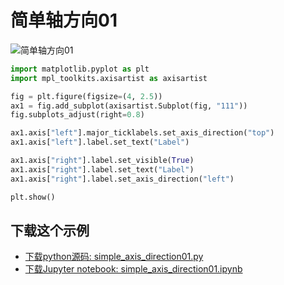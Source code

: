 # 简单轴方向01

![简单轴方向01](https://matplotlib.org/_images/sphx_glr_simple_axis_direction01_001.png)

```python
import matplotlib.pyplot as plt
import mpl_toolkits.axisartist as axisartist

fig = plt.figure(figsize=(4, 2.5))
ax1 = fig.add_subplot(axisartist.Subplot(fig, "111"))
fig.subplots_adjust(right=0.8)

ax1.axis["left"].major_ticklabels.set_axis_direction("top")
ax1.axis["left"].label.set_text("Label")

ax1.axis["right"].label.set_visible(True)
ax1.axis["right"].label.set_text("Label")
ax1.axis["right"].label.set_axis_direction("left")

plt.show()
```

## 下载这个示例
            
- [下载python源码: simple_axis_direction01.py](https://matplotlib.org/_downloads/simple_axis_direction01.py)
- [下载Jupyter notebook: simple_axis_direction01.ipynb](https://matplotlib.org/_downloads/simple_axis_direction01.ipynb)